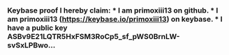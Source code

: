 ### Keybase proof I hereby claim: * I am primoxiii13 on github. * I am primoxiii13 (https://keybase.io/primoxiii13) on keybase. * I have a public key ASBv9E21LQTR5HxFSM3RoCp5_sf_pWS0BrnLW-svSxLPBwo…

